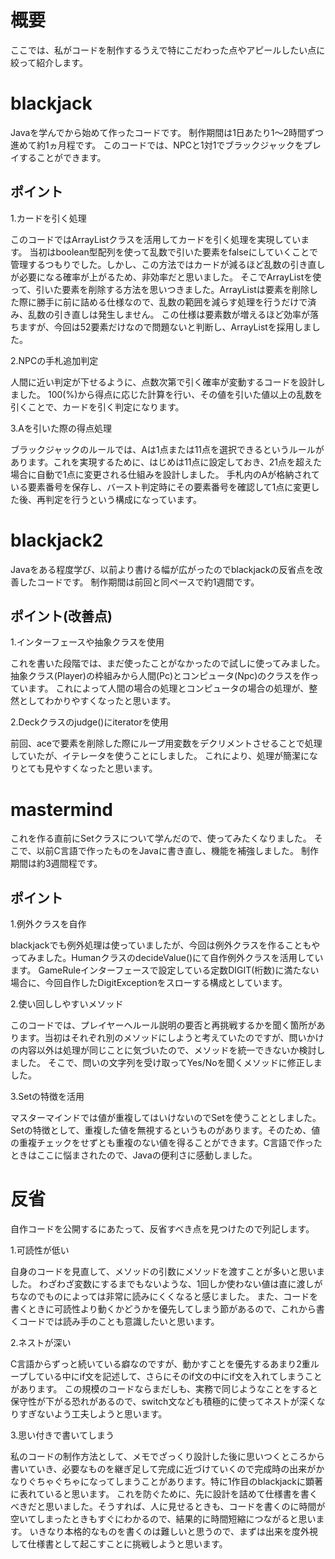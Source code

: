 # 概要
ここでは、私がコードを制作するうえで特にこだわった点やアピールしたい点に絞って紹介します。

# blackjack
Javaを学んでから始めて作ったコードです。
制作期間は1日あたり1～2時間ずつ進めて約1ヵ月程です。
このコードでは、NPCと1対1でブラックジャックをプレイすることができます。

## ポイント

1.カードを引く処理

このコードではArrayListクラスを活用してカードを引く処理を実現しています。
当初はboolean型配列を使って乱数で引いた要素をfalseにしていくことで管理するつもりでした。しかし、この方法ではカードが減るほど乱数の引き直しが必要になる確率が上がるため、非効率だと思いました。
そこでArrayListを使って、引いた要素を削除する方法を思いつきました。ArrayListは要素を削除した際に勝手に前に詰める仕様なので、乱数の範囲を減らす処理を行うだけで済み、乱数の引き直しは発生しません。
この仕様は要素数が増えるほど効率が落ちますが、今回は52要素だけなので問題ないと判断し、ArrayListを採用しました。

2.NPCの手札追加判定


人間に近い判定が下せるように、点数次第で引く確率が変動するコードを設計しました。
100(%)から得点に応じた計算を行い、その値を引いた値以上の乱数を引くことで、カードを引く判定になります。


3.Aを引いた際の得点処理

ブラックジャックのルールでは、Aは1点または11点を選択できるというルールがあります。これを実現するために、はじめは11点に設定しておき、21点を超えた場合に自動で1点に変更される仕組みを設計しました。
手札内のAが格納されている要素番号を保存し、バースト判定時にその要素番号を確認して1点に変更した後、再判定を行うという構成になっています。



# blackjack2
Javaをある程度学び、以前より書ける幅が広がったのでblackjackの反省点を改善したコードです。
制作期間は前回と同ペースで約1週間です。


## ポイント(改善点)


1.インターフェースや抽象クラスを使用

これを書いた段階では、まだ使ったことがなかったので試しに使ってみました。
抽象クラス(Player)の枠組みから人間(Pc)とコンピュータ(Npc)のクラスを作っています。
これによって人間の場合の処理とコンピュータの場合の処理が、整然としてわかりやすくなったと思います。


2.Deckクラスのjudge()にiteratorを使用

前回、aceで要素を削除した際にループ用変数をデクリメントさせることで処理していたが、イテレータを使うことにしました。
これにより、処理が簡潔になりとても見やすくなったと思います。



# mastermind
これを作る直前にSetクラスについて学んだので、使ってみたくなりました。
そこで、以前C言語で作ったものをJavaに書き直し、機能を補強しました。
制作期間は約3週間程です。


## ポイント


1.例外クラスを自作

blackjackでも例外処理は使っていましたが、今回は例外クラスを作ることもやってみました。HumanクラスのdecideValue()にて自作例外クラスを活用しています。
GameRuleインターフェースで設定している定数DIGIT(桁数)に満たない場合に、今回自作したDigitExceptionをスローする構成としています。


2.使い回ししやすいメソッド

このコードでは、プレイヤーへルール説明の要否と再挑戦するかを聞く箇所があります。当初はそれぞれ別のメソッドにしようと考えていたのですが、問いかけの内容以外は処理が同じことに気づいたので、メソッドを統一できないか検討しました。
そこで、問いの文字列を受け取ってYes/Noを聞くメソッドに修正しました。


3.Setの特徴を活用

マスターマインドでは値が重複してはいけないのでSetを使うこととしました。
Setの特徴として、重複した値を無視するというものがあります。そのため、値の重複チェックをせずとも重複のない値を得ることができます。C言語で作ったときはここに悩まされたので、Javaの便利さに感動しました。



# 反省
自作コードを公開するにあたって、反省すべき点を見つけたので列記します。

1.可読性が低い

自身のコードを見直して、メソッドの引数にメソッドを渡すことが多いと思いました。
わざわざ変数にするまでもないような、1回しか使わない値は直に渡しがちなのでものによっては非常に読みにくくなると感じました。
また、コードを書くときに可読性より動くかどうかを優先してしまう節があるので、これから書くコードでは読み手のことも意識したいと思います。


2.ネストが深い

C言語からずっと続いている癖なのですが、動かすことを優先するあまり2重ループしている中にif文を記述して、さらにそのif文の中にif文を入れてしまうことがあります。
この規模のコードならまだしも、実務で同じようなことをすると保守性が下がる恐れがあるので、switch文なども積極的に使ってネストが深くなりすぎないよう工夫しようと思います。


3.思い付きで書いてしまう

私のコードの制作方法として、メモでざっくり設計した後に思いつくところから書いていき、必要なものを継ぎ足して完成に近づけていくので完成時の出来がかなりぐちゃぐちゃになってしまうことがあります。特に1作目のblackjackに顕著に表れていると思います。
これを防ぐために、先に設計を詰めて仕様書を書くべきだと思いました。そうすれば、人に見せるときも、コードを書くのに時間が空いてしまったときもすぐにわかるので、結果的に時間短縮につながると思います。
いきなり本格的なものを書くのは難しいと思うので、まずは出来を度外視して仕様書として起こすことに挑戦しようと思います。